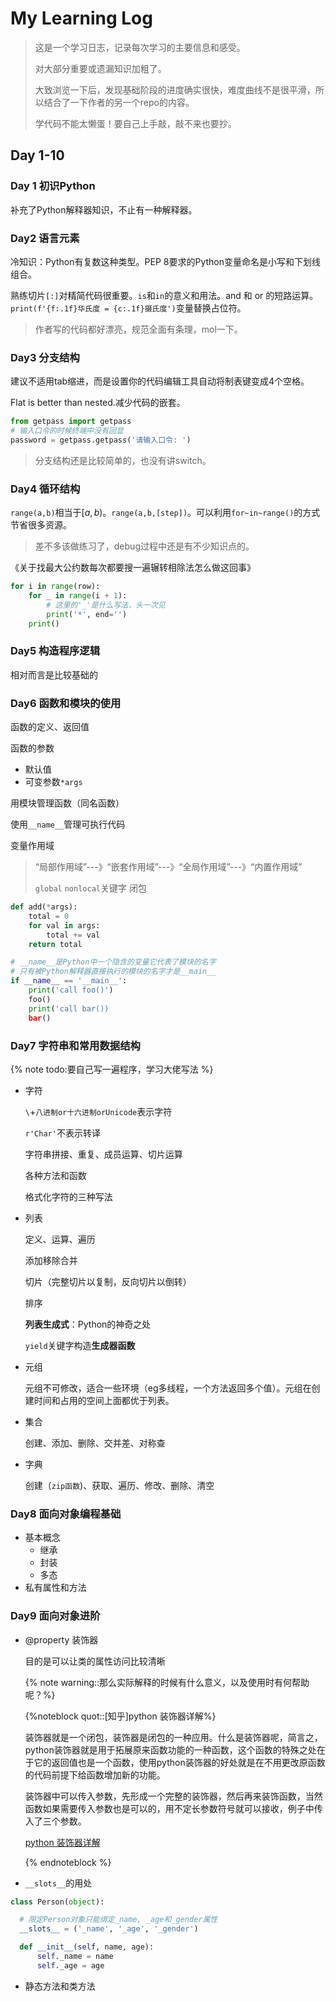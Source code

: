 # My Learning Log

> 这是一个学习日志，记录每次学习的主要信息和感受。
>
> 对大部分重要或遗漏知识加粗了。
>
> 大致浏览一下后，发现基础阶段的进度确实很快，难度曲线不是很平滑，所以结合了一下作者的另一个repo的内容。
>
> 学代码不能太懒蛋！要自己上手敲，敲不来也要抄。

## Day 1-10

### Day 1 初识Python

补充了Python解释器知识，不止有一种解释器。

### Day2 语言元素

冷知识：Python有复数这种类型。PEP 8要求的Python变量命名是小写和下划线组合。

熟练切片`[:]`对精简代码很重要。`is`和`in`的意义和用法。and 和 or 的短路运算。`print(f'{f:.1f}华氏度 = {c:.1f}摄氏度')`变量替换占位符。

> 作者写的代码都好漂亮，规范全面有条理，mol一下。

### Day3 分支结构

建议不适用tab缩进，而是设置你的代码编辑工具自动将制表键变成4个空格。

Flat is better than nested.减少代码的嵌套。

```python
from getpass import getpass
# 输入口令的时候终端中没有回显
password = getpass.getpass('请输入口令: ')
```

> 分支结构还是比较简单的，也没有讲switch。

### Day4 循环结构

`range(a,b)`相当于$[a,b)$。`range(a,b,[step])`。可以利用`for~in~range()`的方式节省很多资源。

> 差不多该做练习了，debug过程中还是有不少知识点的。

《关于找最大公约数每次都要搜一遍辗转相除法怎么做这回事》

```python
for i in range(row):
    for _ in range(i + 1):
        # 这里的'_'是什么写法，头一次见
        print('*', end='')
    print()
```

### Day5 构造程序逻辑

相对而言是比较基础的

### Day6 函数和模块的使用

函数的定义、返回值

函数的参数

- 默认值
- 可变参数`*args`

用模块管理函数（同名函数）

使用`__name__`管理可执行代码

变量作用域

> “局部作用域”---》“嵌套作用域”---》“全局作用域”---》“内置作用域”
>
> `global` `nonlocal`关键字 闭包

```python
def add(*args):
    total = 0
    for val in args:
        total += val
    return total

# __name__是Python中一个隐含的变量它代表了模块的名字
# 只有被Python解释器直接执行的模块的名字才是__main__
if __name__ == '__main__':
    print('call foo()')
    foo()
    print('call bar())
    bar()
```

### Day7 字符串和常用数据结构
{% note todo:要自己写一遍程序，学习大佬写法 %}

- 字符

  `\`+`八进制or十六进制orUnicode`表示字符

  `r'Char'`不表示转译

  字符串拼接、重复、成员运算、切片运算

  各种方法和函数

  格式化字符的三种写法

- 列表

  定义、运算、遍历

  添加移除合并

  切片（完整切片以复制，反向切片以倒转）

  排序

  **列表生成式**：Python的神奇之处

  `yield`关键字构造**生成器函数**

- 元组

  元组不可修改，适合一些环境（eg多线程，一个方法返回多个值）。元组在创建时间和占用的空间上面都优于列表。

- 集合

  创建、添加、删除、交并差、对称查

- 字典

  创建（`zip函数`)、获取、遍历、修改、删除、清空

### Day8 面向对象编程基础

- 基本概念
  - 继承
  - 封装
  - 多态
- 私有属性和方法

### Day9 面向对象进阶

- @property 装饰器
  
  目的是可以让类的属性访问比较清晰

  {% note warning::那么实际解释的时候有什么意义，以及使用时有何帮助呢？%}

  {%noteblock quot::[知乎]python 装饰器详解%}

  装饰器就是一个闭包，装饰器是闭包的一种应用。什么是装饰器呢，简言之，python装饰器就是用于拓展原来函数功能的一种函数，这个函数的特殊之处在于它的返回值也是一个函数，使用python装饰器的好处就是在不用更改原函数的代码前提下给函数增加新的功能。

  装饰器中可以传入参数，先形成一个完整的装饰器，然后再来装饰函数，当然函数如果需要传入参数也是可以的，用不定长参数符号就可以接收，例子中传入了三个参数。

  [python 装饰器详解](https://zhuanlan.zhihu.com/p/87353829)

  {% endnoteblock %}

- `__slots__`的用处

```python
class Person(object):

  # 限定Person对象只能绑定_name, _age和_gender属性
  __slots__ = ('_name', '_age', '_gender')

  def __init__(self, name, age):
      self._name = name
      self._age = age

```

- 静态方法和类方法